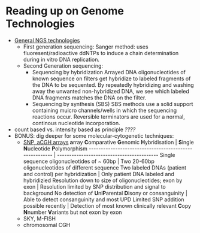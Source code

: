 # Reading up on Genome Technologies
* [General NGS technologies](https://github.com/compbiozurich/UZH-BIO392/blob/master/course-material/2020/2018-04-01___Slatko-et-al.__Next-Generation-Sequencing-Technologies__Curr-Prot-Mol-Biol__review.pdf)
    * First generation sequencing:
     Sanger method: uses fluoresent/radioactive ddNTPs to induce a chain determination during in vitro DNA replication.
    * Second Generation sequencing:
      - Sequencing by hybridization
        Arrayed DNA oligonucleotides of known sequence on filters get hybridize to labeled fragments of the DNA to be sequented. By repeatedly hybridizing and washing away the unwanted non-hybridized DNA, we see which labeled DNA fragments matches the DNA on the filter.
      - Sequencing by synthesis (SBS)
        SBS methods use a solid support containing muicro channels/wells in which the sequencing reactions occur. Reversible terminators are used for a normal, continous nucleotide incorporation. 
* count based vs. intensity based as principle 
*????*
* BONUS: dig deeper for some molecular-cytogenetic techniques: 
  * [SNP, aCGH arrays](https://github.com/compbiozurich/UZH-BIO392/blob/master/course-material/2020/2011-07-18___Schaaf%2C-Wiesnieszka-and-Beaudet__Copy-Number-and-SNP-Arrays-in-Clinical-Diagnostics__Ann-Rev-Genom__review.pdf)
**a**rray **C**omparative **G**enomic **H**ybridisation | **S**ingle **N**ucleotide **P**olymorphism
------------------------------------------------------- | ------------------------------------------
Single sequence oligonucleotides of ~ 60bp | Two 20-60bp oligonucleotides of different sequence
Two labeled DNAs (patient and control) per hybridization | Only patient DNA labeled and hybridizied
Resolution down to size of oligonucleotides; exon by exon | Resolution limited by SNP distribution and signal to background
No detection of **U**ni**P**arental **D**isony or consanguinity | Able to detect consanguinity and most UPD
Limited SNP addition possible recently | Detection of most known clinically relevant **C**opy **N**number **V**ariants but not exon by exon
  * SKY, M-FISH
  * chromosomal CGH

